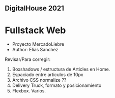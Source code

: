 ## DigitalHouse 2021
# Fullstack Web
- Proyecto MercadoLiebre
- Author: Elias Sanchez


Revisar/Para corregir:
1. Boxshadows / estructura de Articles en Home.
2. Espaciado entre articulos de 10px
3. Archivo CSS normalize ??
4. Delivery Truck, formato y posicionamiento
5. Flexbox. Varios.

